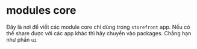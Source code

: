 # modules core

Đây là nơi để viết các module core chỉ dùng trong `storefront` app.
Nếu có thể share được với các app khác thì hãy chuyển vào packages. Chẳng hạn như phần `ui`

